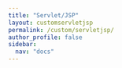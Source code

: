 ```yaml
---
title: "Servlet/JSP"
layout: customservletjsp
permalink: /custom/servletjsp/
author_profile: false
sidebar:
  nav: "docs"
---
```

